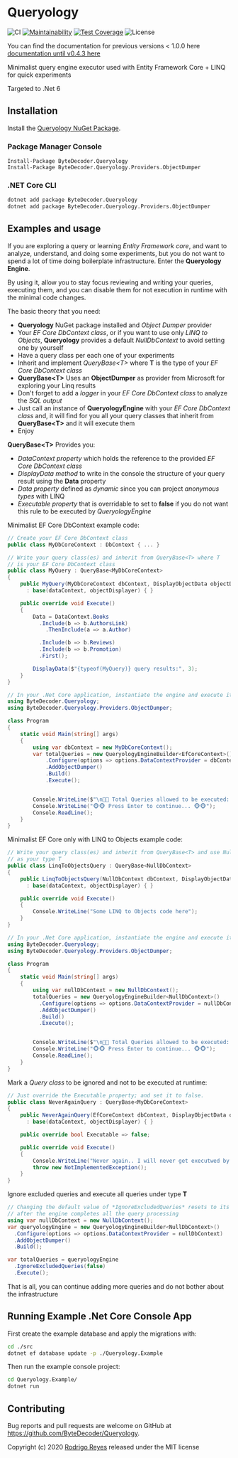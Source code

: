 # Queryology

![CI](https://github.com/ByteDecoder/Queryology/workflows/CI/badge.svg)
[![Maintainability](https://api.codeclimate.com/v1/badges/5636af5394315faa7bd8/maintainability)](https://codeclimate.com/github/ByteDecoder/Queryology/maintainability)
[![Test Coverage](https://api.codeclimate.com/v1/badges/5636af5394315faa7bd8/test_coverage)](https://codeclimate.com/github/ByteDecoder/Queryology/test_coverage)
![License](https://img.shields.io/badge/license-MIT-green)

You can find the documentation for previous versions < 1.0.0 here [documentation until v0.4.3 here](DOCUMENTATION_UNTIL_0.4.3.md)

Minimalist query engine executor used with Entity Framework Core + LINQ for quick experiments

Targeted to .Net 6

## Installation

Install the [Queryology NuGet Package](https://www.nuget.org/packages/ByteDecoder.Queryology).

### Package Manager Console

```porwershell
Install-Package ByteDecoder.Queryology
Install-Package ByteDecoder.Queryology.Providers.ObjectDumper
```

### .NET Core CLI

```bash
dotnet add package ByteDecoder.Queryology
dotnet add package ByteDecoder.Queryology.Providers.ObjectDumper
```

## Examples and usage

If you are exploring a query or learning _Entity Framework core_, and want to analyze, understand, and doing some experiments, but you do not want to spend a lot of time doing boilerplate infrastructure. Enter the **Queryology Engine**.

By using it, allow you to stay focus reviewing and writing your queries, executing them, and you can disable them for not execution in runtime with the minimal code changes.

The basic theory that you need:

- **Queryology** NuGet package installed and _Object Dumper_ provider
- Your _EF Core DbContext class_, or if you want to use only _LINQ to Objects_, **Queryology** provides a default _NullDbContext_ to avoid setting one by yourself
- Have a query class per each one of your experiments
- Inherit and implement _QueryBase\<T\>_ where **T** is the type of your _EF Core DbContext class_
- **QueryBase\<T\>** Uses an **ObjectDumper** as provider from Microsoft for exploring your Linq results
- Don't forget to add a _logger_ in your _EF Core DbContext class_ to analyze the _SQL output_
- Just call an instance of **QueryologyEngine** with your _EF Core DbContext class_ and, it will find for you all your query classes that inherit from **QueryBase\<T\>** and it will execute them
- Enjoy

**QueryBase\<T\>** Provides you:

- _DataContext property_ which holds the reference to the provided _EF Core DbContext class_
- _DisplayData method_ to write in the console the structure of your query result using the **Data** property
- _Data property_ defined as _dynamic_ since you can project _anonymous types_ with LINQ
- _Executable property_ that is overridable to set to **false** if you do not want this rule to be executed by _QueryologyEngine_

Minimalist EF Core DbContext example code:

```csharp
// Create your EF Core DbContext class
public class MyDbCoreContext : DbContext { ... }

// Write your query class(es) and inherit from QueryBase<T> where T
// is your EF Core DbContext class
public class MyQuery : QueryBase<MyDbCoreContext>
{
    public MyQuery(MyDbCoreContext dbContext, DisplayObjectData objectDisplayer)
      : base(dataContext, objectDisplayer) { }

    public override void Execute()
    {
        Data = DataContext.Books
          .Include(b => b.AuthorsLink)
            .ThenInclude(a => a.Author)

          .Include(b => b.Reviews)
          .Include(b => b.Promotion)
          .First();

        DisplayData($"{typeof(MyQuery)} query results:", 3);
    }
}

// In your .Net Core application, instantiate the engine and execute it!
using ByteDecoder.Queryology;
using ByteDecoder.Queryology.Providers.ObjectDumper;

class Program
{
    static void Main(string[] args)
    {
        using var dbContext = new MyDbCoreContext();
        var totalQueries = new QueryologyEngineBuilder<EfCoreContext>()
            .Configure(options => options.DataContextProvider = dbContext)
            .AddObjectDumper()
            .Build()
            .Execute();


        Console.WriteLine($"\n🦄🦄 Total Queries allowed to be executed: {totalQueries}");
        Console.WriteLine("🐵🐵 Press Enter to continue... 🐵🐵");
        Console.ReadLine();
    }
}
```

Minimalist EF Core only with LINQ to Objects example code:

```csharp
// Write your query class(es) and inherit from QueryBase<T> and use NullDbContext
// as your type T
public class LinqToObjectsQuery : QueryBase<NullDbContext>
{
    public LinqToObjectsQuery(NullDbContext dbContext, DisplayObjectData objectDisplayer)
      : base(dataContext, objectDisplayer) { }

    public override void Execute()
    {
        Console.WriteLine("Some LINQ to Objects code here");
    }
}

// In your .Net Core application, instantiate the engine and execute it!
using ByteDecoder.Queryology;
using ByteDecoder.Queryology.Providers.ObjectDumper;

class Program
{
    static void Main(string[] args)
    {
        using var nullDbContext = new NullDbContext();
        totalQueries = new QueryologyEngineBuilder<NullDbContext>()
          .Configure(options => options.DataContextProvider = nullDbContext)
          .AddObjectDumper()
          .Build()
          .Execute();


        Console.WriteLine($"\n🦄🦄 Total Queries allowed to be executed: {totalQueries}");
        Console.WriteLine("🐵🐵 Press Enter to continue... 🐵🐵");
        Console.ReadLine();
    }
}
```

Mark a _Query class_ to be ignored and not to be executed at runtime:

```csharp
// Just override the Executable property; and set it to false.
public class NeverAgainQuery : QueryBase<MyDbCoreContext>
{
    public NeverAgainQuery(EfCoreContext dbContext, DisplayObjectData objectDisplayer)
      : base(dataContext, objectDisplayer) { }

    public override bool Executable => false;

    public override void Execute()
    {
        Console.WriteLine("Never again.. I will never get executwed by QueryologyEngine =(");
        throw new NotImplementedException();
    }
}
```

Ignore excluded queries and execute all queries under type **T**

```csharp
// Changing the default value of *IgnoreExcludedQueries* resets to its true default value
// after the engine completes all the query processing
using var nullDbContext = new NullDbContext();
var queryologyEngine = new QueryologyEngineBuilder<NullDbContext>()
  .Configure(options => options.DataContextProvider = nullDbContext)
  .AddObjectDumper()
  .Build();

var totalQueries = queryologyEngine
  .IgnoreExcludedQueries(false)
  .Execute();
```

That is all, you can continue adding more queries and do not bother about the infrastructure

## Running Example .Net Core Console App

First create the example database and apply the migrations with:

```bash
cd ./src
dotnet ef database update -p ./Queryology.Example
```

Then run the example console project:

```bash
cd Queryology.Example/
dotnet run
```

## Contributing

Bug reports and pull requests are welcome on GitHub at <https://github.com/ByteDecoder/Queryology>.

Copyright (c) 2020 [Rodrigo Reyes](https://twitter.com/bytedecoder) released under the MIT license
